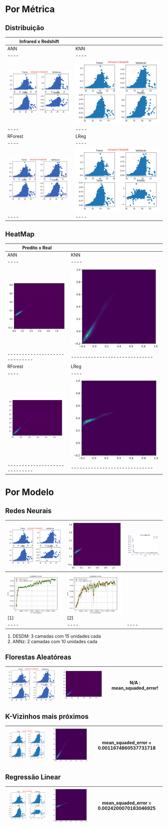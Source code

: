 
# Por Métrica

## Distribuição 

|  Infrared x Redshift  |    |
|----|----|
| ANN| KNN|
|----|----|
|     ![](local/ann/redshift.png)     |     ![](local/knn/redshift.png) |
|----|----|
| RForest | LReg |
|----|----|
|         ![](local/rf/redshift.png)  |      ![](local/lr/redshift.png) |
|----|----|



## HeatMap 

|  Predito x Real  |    |
|----|----|
| ANN| KNN|
|----|----|
| ![](local/ann/hm.png) | ![](local/knn/hm.png) |
|-----------------------------|-----------------------------|
| RForest | LReg |
|----|----|
| ![](local/rf/hm.png)  | ![](local/lr/hm.png)  |
|-----------------------------|-----------------------------|

# Por Modelo

## Redes Neurais

| ![](local/ann/redshift.png) | ![](local/ann/hm.png) | ![](local/ann/mse.png) |
|----|----|----|
| ![](local/ann/curves_ex1.png) [1]| ![](local/ann/curves_ex2.png) [2] |  |
|----|----|----|
1. DESDM: 3 camadas com 15 unidades cada
1. ANNz: 2 camadas com 10 unidades cada

## Florestas Aleatóreas

| ![](local/rf/redshift.png) | ![](local/rf/hm.png) |      N/A : mean_squaded_error!       |
|----|----|----|

## K-Vizinhos mais próximos

| ![](local/knn/redshift.png) | ![](local/knn/hm.png) |      mean_squaded_error = 0.0011674860537731718       |
|----|----|----|

## Regressão Linear

| ![](local/lr/redshift.png) | ![](local/lr/hm.png) |      mean_squaded_error = 0.0024200070183046925       |
|----|----|----|
